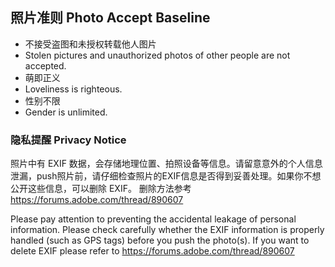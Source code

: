 ## 照片准则 Photo Accept Baseline

- 不接受盗图和未授权转载他人图片
- Stolen pictures and unauthorized photos of other people are not accepted.
- 萌即正义
- Loveliness is righteous.
- 性别不限
- Gender is unlimited.

### 隐私提醒 Privacy Notice

照片中有 EXIF 数据，会存储地理位置、拍照设备等信息。请留意意外的个人信息泄漏，push照片前，请仔细检查照片的EXIF信息是否得到妥善处理。如果你不想公开这些信息，可以删除 EXIF。
删除方法参考 <https://forums.adobe.com/thread/890607>

Please pay attention to preventing the accidental leakage of personal information. Please check carefully whether the EXIF information is properly handled (such as GPS tags) before you push the photo(s). If you want to delete EXIF please refer to <https://forums.adobe.com/thread/890607>
